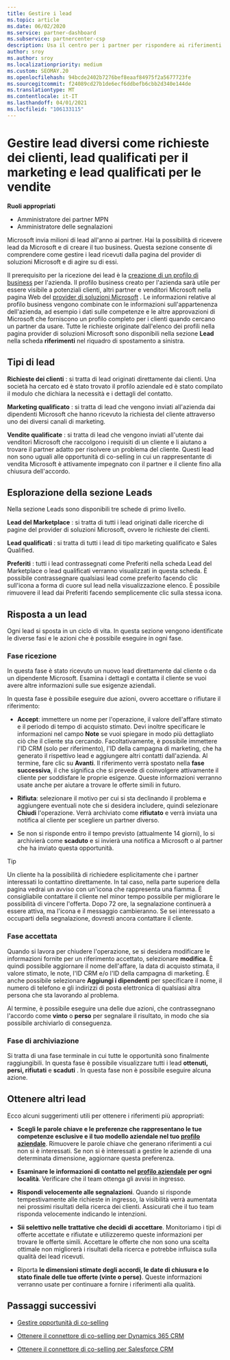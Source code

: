 ```yaml
---
title: Gestire i lead
ms.topic: article
ms.date: 06/02/2020
ms.service: partner-dashboard
ms.subservice: partnercenter-csp
description: Usa il centro per i partner per rispondere ai riferimenti e gestire i lead nuovi, esistenti e archiviati e i riferimenti. Scopri anche come ottenere più riferimenti in futuro.
author: sroy
ms.author: sroy
ms.localizationpriority: medium
ms.custom: SEOMAY.20
ms.openlocfilehash: 94bcde2402b7276bef8eaaf84975f2a5677723fe
ms.sourcegitcommit: f24089cd27b1de6ecf6ddbefb6cbb2d340e144de
ms.translationtype: MT
ms.contentlocale: it-IT
ms.lasthandoff: 04/01/2021
ms.locfileid: "106133115"
---
```

# <a name="manage-different-leads-like-customer-inquiries-marketing-qualified-leads-and-sales-qualified-leads"></a>Gestire lead diversi come richieste dei clienti, lead qualificati per il marketing e lead qualificati per le vendite

**Ruoli appropriati**

- Amministratore dei partner MPN
- Amministratore delle segnalazioni

Microsoft invia milioni di lead all'anno ai partner. Hai la possibilità di ricevere lead da Microsoft e di creare il tuo business. Questa sezione consente di comprendere come gestire i lead ricevuti dalla pagina del provider di soluzioni Microsoft e di agire su di essi.

Il prerequisito per la ricezione dei lead è la [creazione di un profilo di business](create-a-marketing-profile.md) per l'azienda. Il profilo business creato per l'azienda sarà utile per essere visibile a potenziali clienti, altri partner e venditori Microsoft nella pagina Web del [provider di soluzioni Microsoft](https://www.microsoft.com/solution-providers/home) . Le informazioni relative al profilo business vengono combinate con le informazioni sull'appartenenza dell'azienda, ad esempio i dati sulle competenze e le altre approvazioni di Microsoft che forniscono un profilo completo per i clienti quando cercano un partner da usare. Tutte le richieste originate dall'elenco dei profili nella pagina provider di soluzioni Microsoft sono disponibili nella sezione **Lead** nella scheda **riferimenti** nel riquadro di spostamento a sinistra.

## <a name="types-of-leads"></a>Tipi di lead

**Richieste dei clienti** : si tratta di lead originati direttamente dai clienti. Una società ha cercato ed è stato trovato il profilo aziendale ed è stato compilato il modulo che dichiara la necessità e i dettagli del contatto.

**Marketing qualificato** : si tratta di lead che vengono inviati all'azienda dai dipendenti Microsoft che hanno ricevuto la richiesta del cliente attraverso uno dei diversi canali di marketing.

**Vendite qualificate** : si tratta di lead che vengono inviati all'utente dai venditori Microsoft che raccolgono i requisiti di un cliente e li aiutano a trovare il partner adatto per risolvere un problema del cliente. Questi lead non sono uguali alle opportunità di co-selling in cui un rappresentante di vendita Microsoft è attivamente impegnato con il partner e il cliente fino alla chiusura dell'accordo.

## <a name="navigating-the-leads-section"></a>Esplorazione della sezione Leads

Nella sezione Leads sono disponibili tre schede di primo livello. 

**Lead del Marketplace** : si tratta di tutti i lead originati dalle ricerche di pagine del provider di soluzioni Microsoft, ovvero le richieste dei clienti.

**Lead qualificati** : si tratta di tutti i lead di tipo marketing qualificato e Sales Qualified.

**Preferiti** : tutti i lead contrassegnati come Preferiti nella scheda Lead del Marketplace o lead qualificati verranno visualizzati in questa scheda. È possibile contrassegnare qualsiasi lead come preferito facendo clic sull'icona a forma di cuore sul lead nella visualizzazione elenco. È possibile rimuovere il lead dai Preferiti facendo semplicemente clic sulla stessa icona.

## <a name="responding-to-a-lead"></a>Risposta a un lead

Ogni lead si sposta in un ciclo di vita. In questa sezione vengono identificate le diverse fasi e le azioni che è possibile eseguire in ogni fase.

### <a name="received-stage"></a>Fase ricezione

In questa fase è stato ricevuto un nuovo lead direttamente dal cliente o da un dipendente Microsoft. Esamina i dettagli e contatta il cliente se vuoi avere altre informazioni sulle sue esigenze aziendali.

In questa fase è possibile eseguire due azioni, ovvero accettare o rifiutare il riferimento:

- **Accept**: immettere un nome per l'operazione, il valore dell'affare stimato e il periodo di tempo di acquisto stimato. Devi inoltre specificare le informazioni nel campo **Note** se vuoi spiegare in modo più dettagliato ciò che il cliente sta cercando. Facoltativamente, è possibile immettere l'ID CRM (solo per riferimento), l'ID della campagna di marketing, che ha generato il rispettivo lead e aggiungere altri contatti dall'azienda. Al termine, fare clic su **Avanti**. Il riferimento verrà spostato nella **fase successiva**, il che significa che si prevede di coinvolgere attivamente il cliente per soddisfare le proprie esigenze. Queste informazioni verranno usate anche per aiutare a trovare le offerte simili in futuro. 

- **Rifiuta**: selezionare il motivo per cui si sta declinando il problema e aggiungere eventuali note che si desidera includere, quindi selezionare **Chiudi** l'operazione. Verrà archiviato come **rifiutato** e verrà inviata una notifica al cliente per scegliere un partner diverso.

- Se non si risponde entro il tempo previsto (attualmente 14 giorni), lo si archivierà come **scaduto** e si invierà una notifica a Microsoft o al partner che ha inviato questa opportunità.

> [!TIP]
> Un cliente ha la possibilità di richiedere esplicitamente che i partner interessati lo contattino direttamente. In tal caso, nella parte superiore della pagina vedrai un avviso con un'icona che rappresenta una fiamma. È consigliabile contattare il cliente nel minor tempo possibile per migliorare le possibilità di vincere l'offerta. Dopo 72 ore, la segnalazione continuerà a essere attiva, ma l'icona e il messaggio cambieranno. Se sei interessato a occuparti della segnalazione, dovresti ancora contattare il cliente.

### <a name="accepted-stage"></a>Fase accettata

Quando si lavora per chiudere l'operazione, se si desidera modificare le informazioni fornite per un riferimento accettato, selezionare **modifica**. È quindi possibile aggiornare il nome dell'affare, la data di acquisto stimata, il valore stimato, le note, l'ID CRM e/o l'ID della campagna di marketing.  È anche possibile selezionare **Aggiungi i dipendenti** per specificare il nome, il numero di telefono e gli indirizzi di posta elettronica di qualsiasi altra persona che sta lavorando al problema.

Al termine, è possibile eseguire una delle due azioni, che contrassegnano l'accordo come **vinto** o **perso** per segnalare il risultato, in modo che sia possibile archiviarlo di conseguenza.

### <a name="archived-stage"></a>Fase di archiviazione

Si tratta di una fase terminale in cui tutte le opportunità sono finalmente raggiungibili. In questa fase è possibile visualizzare tutti i lead **ottenuti, persi, rifiutati** e **scaduti** . In questa fase non è possibile eseguire alcuna azione.

## <a name="getting-more-leads"></a>Ottenere altri lead

Ecco alcuni suggerimenti utili per ottenere i riferimenti più appropriati:

- **Scegli le parole chiave e le preferenze che rappresentano le tue competenze esclusive e il tuo modello aziendale nel tuo [profilo aziendale](create-a-marketing-profile.md)**. Rimuovere le parole chiave che generano riferimenti a cui non si è interessati. Se non si è interessati a gestire le aziende di una determinata dimensione, aggiornare questa preferenza.

- **Esaminare le informazioni di contatto nel [profilo aziendale](create-a-marketing-profile.md) per ogni località**. Verificare che il team ottenga gli avvisi in ingresso.

- **Rispondi velocemente alle segnalazioni**. Quando si risponde tempestivamente alle richieste in ingresso, la visibilità verrà aumentata nei prossimi risultati della ricerca dei clienti. Assicurati che il tuo team risponda velocemente indicando le intenzioni.

- **Sii selettivo nelle trattative che decidi di accettare**. Monitoriamo i tipi di offerte accettate e rifiutate e utilizzeremo queste informazioni per trovare le offerte simili. Accettare le offerte che non sono una scelta ottimale non migliorerà i risultati della ricerca e potrebbe influisca sulla qualità dei lead ricevuti.

- Riporta **le dimensioni stimate degli accordi, le date di chiusura e lo stato finale delle tue offerte (vinte o perse)**. Queste informazioni verranno usate per continuare a fornire i riferimenti alla qualità.

## <a name="next-steps"></a>Passaggi successivi

- [Gestire opportunità di co-selling](manage-co-sell-opportunities.md)

- [Ottenere il connettore di co-selling per Dynamics 365 CRM](connector-dynamics.md)

- [Ottenere il connettore di co-selling per Salesforce CRM](connector-salesforce.md)
